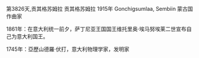 第3826天,贡其格苏姆拉
贡其格苏姆拉 1915年
Gonchigsumlaa, Sembiin 蒙古国作曲家

1861年：在意大利统一前夕，萨丁尼亚王国国王维托里奥·埃马努埃莱二世宣布自己为意大利国王。
 
1745年：亞歷山德羅·伏打，意大利物理学家，发明家